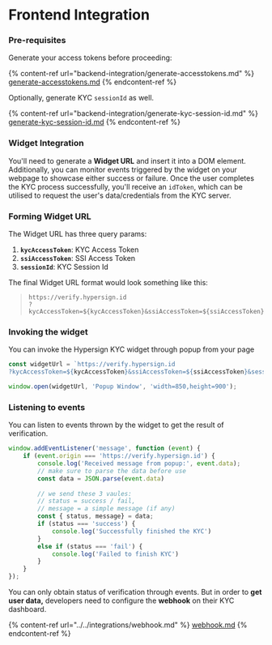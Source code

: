 # Frontend Integration

### Pre-requisites

Generate your access tokens before proceeding:

{% content-ref url="backend-integration/generate-accesstokens.md" %}
[generate-accesstokens.md](backend-integration/generate-accesstokens.md)
{% endcontent-ref %}

Optionally, generate KYC `sessionId` as well.&#x20;

{% content-ref url="backend-integration/generate-kyc-session-id.md" %}
[generate-kyc-session-id.md](backend-integration/generate-kyc-session-id.md)
{% endcontent-ref %}

### Widget Integration

You'll need to generate a **Widget URL** and insert it into a DOM element. Additionally, you can monitor events triggered by the widget on your webpage to showcase either success or failure. Once the user completes the KYC process successfully, you'll receive an `idToken`, which can be utilised to request the user's data/credentials from the KYC server.

### Forming Widget URL

The Widget URL has  three query params:

1. **`kycAccessToken`**: KYC Access Token
2. **`ssiAccessToken`**: SSI Access Token
3. **`sessionId`**: KYC Session Id

The final Widget URL format would look something like this:

> ```
> https://verify.hypersign.id
> ?kycAccessToken=${kycAccessToken}&ssiAccessToken=${ssiAccessToken}&sessionId=${sessionId}
> ```

### Invoking the widget

You can invoke the Hypersign KYC widget through popup from your page

```javascript
const widgetUrl = `https://verify.hypersign.id
?kycAccessToken=${kycAccessToken}&ssiAccessToken=${ssiAccessToken}&sessionId=${sessionId}`

window.open(widgetUrl, 'Popup Window', 'width=850,height=900');
```

### Listening to events

You can listen to events thrown by the widget to get the result of verification.&#x20;

```javascript
window.addEventListener('message', function (event) {
    if (event.origin === 'https://verify.hypersign.id') {
        console.log('Received message from popup:', event.data);
        // make sure to parse the data before use
        const data = JSON.parse(event.data)
        
        // we send these 3 vaules: 
        // status = success / fail, 
        // message = a simple message (if any)
        const { status, message} = data;
        if (status === 'success') {
            console.log('Successfully finished the KYC')
        }
        else if (status === 'fail') {
            console.log('Failed to finish KYC')
        }
    }
});
```

You can only obtain status of verification through events. But in order to **get user data,** developers need to configure the **webhook** on their KYC dashboard.&#x20;

{% content-ref url="../../integrations/webhook.md" %}
[webhook.md](../../integrations/webhook.md)
{% endcontent-ref %}
